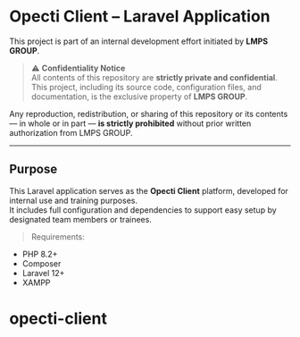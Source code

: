 # Opecti Client – Laravel Application

This project is part of an internal development effort initiated by **LMPS GROUP**.

> ⚠️ **Confidentiality Notice**  
All contents of this repository are **strictly private and confidential**.  
This project, including its source code, configuration files, and documentation, is the exclusive property of **LMPS GROUP**.  

Any reproduction, redistribution, or sharing of this repository or its contents — in whole or in part — **is strictly prohibited** without prior written authorization from LMPS GROUP.

---

## Purpose

This Laravel application serves as the **Opecti Client** platform, developed for internal use and training purposes.  
It includes full configuration and dependencies to support easy setup by designated team members or trainees.



> Requirements:
- PHP 8.2+
- Composer
- Laravel 12+
- XAMPP
# opecti-client
